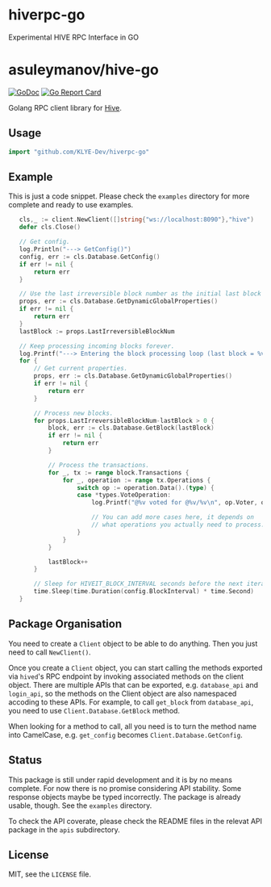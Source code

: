 # hiverpc-go
 Experimental HIVE RPC Interface in GO
 # asuleymanov/hive-go

 [![GoDoc](https://godoc.org/github.com/KLYE-Dev/hiverpc-go?status.svg)](https://godoc.org/github.com/KLYE-Dev/hiverpc-go)
 [![Go Report Card](https://goreportcard.com/badge/github.com/KLYE-Dev/hiverpc-go)](https://goreportcard.com/report/github.com/KLYE-Dev/hiverpc-go)

 Golang RPC client library for [Hive](https://hiveit.com).

 ## Usage

 ```go
 import "github.com/KLYE-Dev/hiverpc-go"
 ```


 ## Example

 This is just a code snippet. Please check the `examples` directory
 for more complete and ready to use examples.

 ```go
 	cls,_ := client.NewClient([]string{"ws://localhost:8090"},"hive")
 	defer cls.Close()

 	// Get config.
 	log.Println("---> GetConfig()")
 	config, err := cls.Database.GetConfig()
 	if err != nil {
 		return err
 	}

 	// Use the last irreversible block number as the initial last block number.
 	props, err := cls.Database.GetDynamicGlobalProperties()
 	if err != nil {
 		return err
 	}
 	lastBlock := props.LastIrreversibleBlockNum

 	// Keep processing incoming blocks forever.
 	log.Printf("---> Entering the block processing loop (last block = %v)\n", lastBlock)
 	for {
 		// Get current properties.
 		props, err := cls.Database.GetDynamicGlobalProperties()
 		if err != nil {
 			return err
 		}

 		// Process new blocks.
 		for props.LastIrreversibleBlockNum-lastBlock > 0 {
 			block, err := cls.Database.GetBlock(lastBlock)
 			if err != nil {
 				return err
 			}

 			// Process the transactions.
 			for _, tx := range block.Transactions {
 				for _, operation := range tx.Operations {
 					switch op := operation.Data().(type) {
 					case *types.VoteOperation:
 						log.Printf("@%v voted for @%v/%v\n", op.Voter, op.Author, op.Permlink)

 						// You can add more cases here, it depends on
 						// what operations you actually need to process.
 					}
 				}
 			}

 			lastBlock++
 		}

 		// Sleep for HIVEIT_BLOCK_INTERVAL seconds before the next iteration.
 		time.Sleep(time.Duration(config.BlockInterval) * time.Second)
 	}
 ```

 ## Package Organisation


 You need to create a `Client` object to be able to do anything.
 Then you just need to call `NewClient()`.

 Once you create a `Client` object, you can start calling the methods exported
 via `hived`'s RPC endpoint by invoking associated methods on the client object.
 There are multiple APIs that can be exported, e.g. `database_api` and `login_api`,
 so the methods on the Client object are also namespaced accoding to these APIs.
 For example, to call `get_block` from `database_api`, you need to use
 `Client.Database.GetBlock` method.

 When looking for a method to call, all you need is to turn the method name into
 CamelCase, e.g. `get_config` becomes `Client.Database.GetConfig`.

 ## Status

 This package is still under rapid development and it is by no means complete.
 For now there is no promise considering API stability. Some response objects
 maybe be typed incorrectly. The package is already usable, though. See the
 `examples` directory.

 To check the API coverate, please check the README files in the relevat API
 package in the `apis` subdirectory.

 ## License

 MIT, see the `LICENSE` file.
